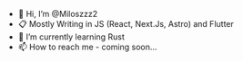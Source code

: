 - 👋 Hi, I’m @Miloszzz2
- 📋 Mostly Writing in JS (React, Next.Js, Astro) and Flutter 
- 🌱 I’m currently learning Rust
- 📫 How to reach me - coming soon...
<!---
Miloszzz2/Miloszzz2 is a ✨ special ✨ repository because its `README.md` (this file) appears on your GitHub profile.
You can click the Preview link to take a look at your changes.
--->
